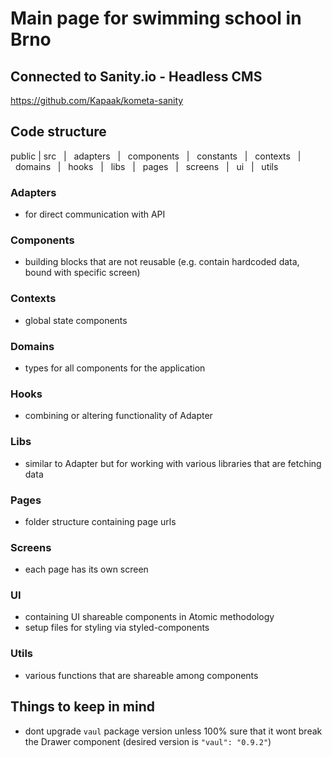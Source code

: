 # Main page for swimming school in Brno

## Connected to Sanity.io - Headless CMS

https://github.com/Kapaak/kometa-sanity

## Code structure

public
|
src
&nbsp;&nbsp;|
&nbsp;&nbsp;adapters
&nbsp;&nbsp;|
&nbsp;&nbsp;components
&nbsp;&nbsp;|
&nbsp;&nbsp;constants
&nbsp;&nbsp;|
&nbsp;&nbsp;contexts
&nbsp;&nbsp;|
&nbsp;&nbsp;domains
&nbsp;&nbsp;|
&nbsp;&nbsp;hooks
&nbsp;&nbsp;|
&nbsp;&nbsp;libs
&nbsp;&nbsp;|
&nbsp;&nbsp;pages
&nbsp;&nbsp;|
&nbsp;&nbsp;screens
&nbsp;&nbsp;|
&nbsp;&nbsp;ui
&nbsp;&nbsp;|
&nbsp;&nbsp;utils

### Adapters

- for direct communication with API

### Components

- building blocks that are not reusable (e.g. contain hardcoded data, bound with specific screen)

### Contexts

- global state components

### Domains

- types for all components for the application

### Hooks

- combining or altering functionality of Adapter

### Libs

- similar to Adapter but for working with various libraries that are fetching data

### Pages

- folder structure containing page urls

### Screens

- each page has its own screen

### UI

- containing UI shareable components in Atomic methodology
- setup files for styling via styled-components

### Utils

- various functions that are shareable among components

## Things to keep in mind

- dont upgrade `vaul` package version unless 100% sure that it wont break the Drawer component (desired version is `"vaul": "0.9.2"`)
